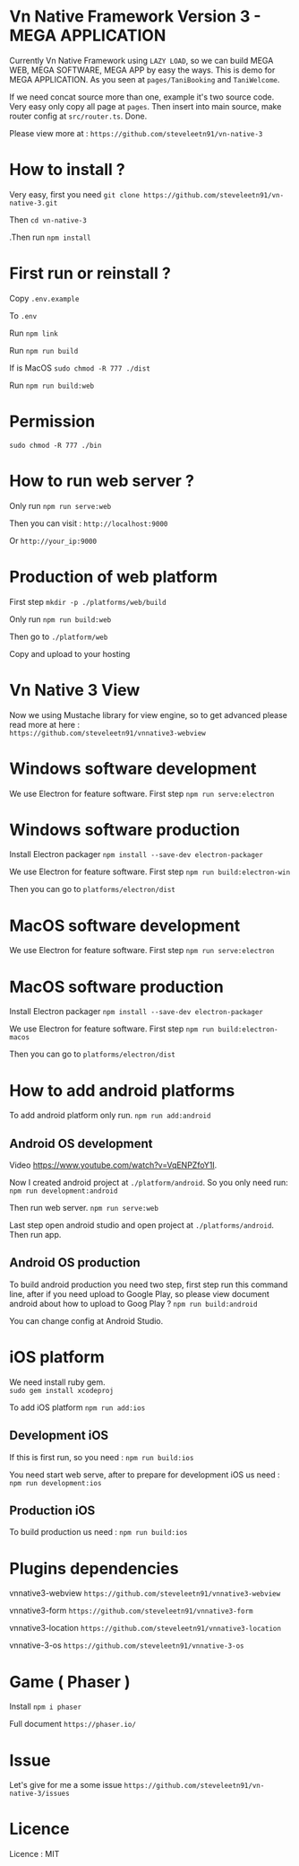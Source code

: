 
# Vn Native Framework Version 3 - MEGA APPLICATION

Currently Vn Native Framework using `LAZY LOAD`, so we can build MEGA WEB, MEGA SOFTWARE, MEGA APP by easy the ways.
This is demo for MEGA APPLICATION. As you seen at `pages/TaniBooking` and `TaniWelcome`. 

If we need concat source more than one, example it's two source code. Very easy only copy all page at `pages`. Then 
insert into main source, make router config at `src/router.ts`. Done. 

Please view more at : 
    `https://github.com/steveleetn91/vn-native-3`

# How to install ? 
Very easy, first you need 
    `git clone https://github.com/steveleetn91/vn-native-3.git`

Then
    `cd vn-native-3`

.Then run 
    `npm install`

# First run or reinstall ?
Copy 
    `.env.example`

To
    `.env`

Run 
    `npm link`

Run 
    `npm run build`

If is MacOS
    `sudo chmod -R 777 ./dist`    

Run 
    `npm run build:web`

# Permission

`sudo chmod -R 777 ./bin`

# How to run web server ?

Only run 
    `npm run serve:web`    

Then you can visit : 
    `http://localhost:9000`

Or
    `http://your_ip:9000`

# Production of web platform

First step 
    `mkdir -p ./platforms/web/build`

Only run 
    `npm run build:web`

Then go to 
    `./platform/web`

Copy and upload to your hosting

# Vn Native 3 View

Now we using Mustache library for view engine, so to get advanced please read more at here :  
    `https://github.com/steveleetn91/vnnative3-webview`

# Windows software development

We use Electron for feature software. First step 
    `npm run serve:electron`

# Windows software production
Install Electron packager
    `npm install --save-dev electron-packager`

We use Electron for feature software. First step
    `npm run build:electron-win`

Then you can go to
    `platforms/electron/dist`

# MacOS software development

We use Electron for feature software. First step 
    `npm run serve:electron`

# MacOS software production
Install Electron packager
    `npm install --save-dev electron-packager`

We use Electron for feature software. First step
    `npm run build:electron-macos`

Then you can go to
    `platforms/electron/dist`    

# How to add android platforms
To add android platform only run.
    `npm run add:android`
    
## Android OS development

Video https://www.youtube.com/watch?v=VqENPZfoY1I. 

Now I created android project at `./platform/android`. So you only need run: 
    `npm run development:android`

Then run web server.
    `npm run serve:web`

Last step open android studio and open project at `./platforms/android`. Then run app.

## Android OS production

To build android production you need two step, first step run this command line, after if you need upload to Google Play, so please view document android about how to upload to Goog Play ?
    `npm run build:android`

You can change config at Android Studio.

# iOS platform
 
We need install ruby gem.    
    `sudo gem install xcodeproj`

To add iOS platform 
    `npm run add:ios`

## Development iOS 

If this is first run, so you need : 
    `npm run build:ios`

You need start web serve, after to prepare for development iOS us need : 
    `npm run development:ios`

## Production iOS 

To build production us need : 
    `npm run build:ios`

# Plugins dependencies 
vnnative3-webview
    `https://github.com/steveleetn91/vnnative3-webview`

vnnative3-form
    `https://github.com/steveleetn91/vnnative3-form`

vnnative3-location
    `https://github.com/steveleetn91/vnnative3-location`

vnnative-3-os
    `https://github.com/steveleetn91/vnnative-3-os`    

# Game ( Phaser )

Install 
    `npm i phaser`

Full document 
    `https://phaser.io/`

# Issue

Let's give for me a some issue
    `https://github.com/steveleetn91/vn-native-3/issues`

# Licence 
Licence : MIT
